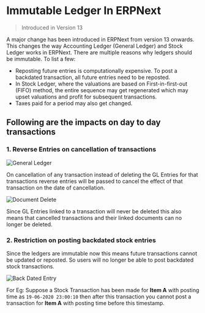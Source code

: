 <!-- add-breadcrumbs -->
# Immutable Ledger In ERPNext

> Introduced in Version 13

A major change has been introduced in ERPNext from version 13 onwards. This changes the way Accounting Ledger (General Ledger) and Stock Ledger works in ERPNext. There are multiple reasons why ledgers should be immutable. To list a few:

* Reposting future entries is computationally expensive. To post a backdated transaction, all future entries need to be reposted.
* In Stock Ledger, where the valuations are based on First-in-first-out (FIFO) method, the entire sequence may get regenerated which may upset valuations and profit for subsequent transactions.
* Taxes paid for a period may also get changed.

## Following are the impacts on day to day transactions

### 1. Reverse Entries on cancellation of transactions

<img alt="General Ledger" class="screenshot" src="{{docs_base_url}}/assets/img/articles/general-ledger.png">

On cancellation of any transaction instead of deleting the GL Entries for that transactions reverse entries will be passed to cancel the effect of that transaction on the date of cancellation.

<img alt="Document Delete" class="screenshot" src="{{docs_base_url}}/assets/img/articles/document-delete.png">

Since GL Entries linked to a transaction will never be deleted this also means that cancelled transactions and their linked documents can no longer be deleted.

### 2. Restriction on posting backdated stock entries

Since the ledgers are immutable now this means future transactions cannot be updated or reposted.
So users will no longer be able to post backdated stock transactions.

<img alt="Back Dated Entry" class="screenshot" src="{{docs_base_url}}/assets/img/articles/backdated-entry.png">

For Eg: Suppose a Stock Transaction has been made for **Item A** with posting time as `19-06-2020 23:00:10` then after this transaction you cannot post a transaction for **Item A** with posting time before this timestamp.
